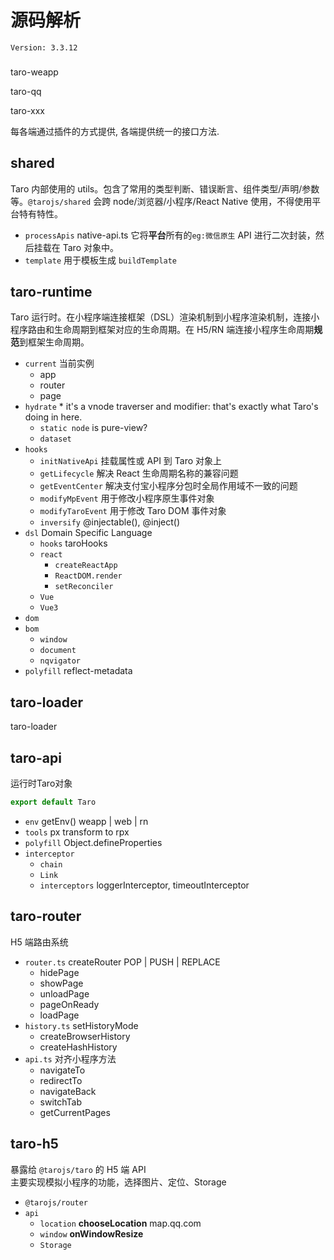 
# 源码解析
`Version: 3.3.12`

###
taro-weapp

taro-qq

taro-xxx

每各端通过插件的方式提供, 各端提供统一的接口方法. 
## shared
Taro 内部使用的 utils。包含了常用的类型判断、错误断言、组件类型/声明/参数等。`@tarojs/shared` 会跨 node/浏览器/小程序/React Native 使用，不得使用平台特有特性。
- `processApis` native-api.ts 它将**平台**所有的`eg:微信原生` API 进行二次封装，然后挂载在 Taro 对象中。
- `template` 用于模板生成 `buildTemplate`

## taro-runtime
Taro 运行时。在小程序端连接框架（DSL）渲染机制到小程序渲染机制，连接小程序路由和生命周期到框架对应的生命周期。在 H5/RN 端连接小程序生命周期**规范**到框架生命周期。
- `current` 当前实例
  - app
  - router
  - page
- `hydrate`  * it's a vnode traverser and modifier: that's exactly what Taro's doing in here.
  - `static node` is pure-view?
  - `dataset`
- `hooks`
  - `initNativeApi` 挂载属性或 API 到 Taro 对象上
  - `getLifecycle` 解决 React 生命周期名称的兼容问题
  - `getEventCenter` 解决支付宝小程序分包时全局作用域不一致的问题
  - `modifyMpEvent` 用于修改小程序原生事件对象
  - `modifyTaroEvent` 用于修改 Taro DOM 事件对象
  - `inversify` @injectable(), @inject()
- `dsl` Domain Specific Language
    - `hooks` taroHooks
    - `react`
      - `createReactApp`
      - `ReactDOM.render`
      - `setReconciler`
    - `Vue`
    - `Vue3`
- `dom`
- `bom`
  - `window`
  - `document`
  - `nqvigator`
- `polyfill` reflect-metadata

## taro-loader
taro-loader

## taro-api
运行时Taro对象
```js
export default Taro
```
- `env` getEnv() weapp | web | rn
- `tools` px transform to rpx
- `polyfill` Object.defineProperties
- `interceptor` 
  - `chain`
  - `Link`
  - `interceptors` loggerInterceptor, timeoutInterceptor

## taro-router
H5 端路由系统
- `router.ts` createRouter POP | PUSH | REPLACE
  - hidePage
  - showPage
  - unloadPage
  - pageOnReady
  - loadPage
- `history.ts` setHistoryMode
  - createBrowserHistory
  - createHashHistory
- `api.ts` 对齐小程序方法
  - navigateTo
  - redirectTo
  - navigateBack
  - switchTab
  - getCurrentPages

## taro-h5
暴露给 `@tarojs/taro` 的 H5 端 API    
主要实现模拟小程序的功能，选择图片、定位、Storage
- `@tarojs/router`
- `api`
  - `location` **chooseLocation** map.qq.com
  - `window` **onWindowResize**
  - `Storage`
